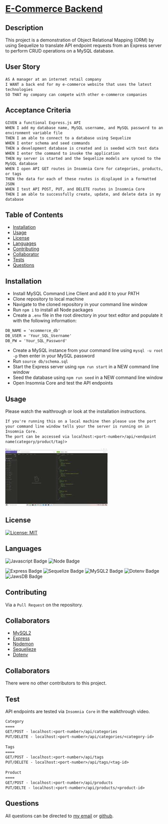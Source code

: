 # [E-Commerce Backend](http://www.github.com/SmithBWare89/e-commerce-backend)

## Description
This project is a demonstration of Object Relational Mapping (ORM) by using Sequelize to translate API endpoint requests from an Express server to perform CRUD operations on a MySQL database.

## User Story
```
AS A manager at an internet retail company
I WANT a back end for my e-commerce website that uses the latest technologies
SO THAT my company can compete with other e-commerce companies
```

## Acceptance Criteria
```
GIVEN a functional Express.js API
WHEN I add my database name, MySQL username, and MySQL password to an environment variable file
THEN I am able to connect to a database using Sequelize
WHEN I enter schema and seed commands
THEN a development database is created and is seeded with test data
WHEN I enter the command to invoke the application
THEN my server is started and the Sequelize models are synced to the MySQL database
WHEN I open API GET routes in Insomnia Core for categories, products, or tags
THEN the data for each of these routes is displayed in a formatted JSON
WHEN I test API POST, PUT, and DELETE routes in Insomnia Core
THEN I am able to successfully create, update, and delete data in my database
```

## Table of Contents
* [Installation](#installation)
* [Usage](#usage)
* [License](#license)
* [Languages](#languages)
* [Contributing](#contributing)
* [Collaborator](#collaborators)
* [Tests](#test)
* [Questions](#questions)

## Installation
- Install MySQL Command Line Client and add it to your PATH
- Clone repository to local machine
- Navigate to the cloned repository in your command line window
- Run `npm i` to install all Node packages
- Create a `.env` file in the root directory in your text editor and populate it with the following information:
```
DB_NAME = 'ecommerce_db'
DB_USER = 'Your_SQL_Username'
DB_PW = 'Your_SQL_Password'
```
- Create a MySQL instance from your command line using `mysql -u root -p` then enter in your MySQL password
- Run `source db/schema.sql`
- Start the Express server using `npm run start` in a NEW command line window
- Seed the database using `npm run seed` in a NEW command line window
- Open Insomnia Core and test the API endpoints

## Usage
Please watch the walthrough or look at the installation instructions.

```
If you're running this on a local machine then please use the port your command line window tells your the server is running on in Insomnia Core.
The port can be accessed via localhost:<port-number>/api/<endpoint name(category/product/tag)>
```

[![E-Commerce BackEnd Walkthrough](./assets/images/walkthrough.jpg)](https://youtu.be/6E1aJoTwUKc)

## License
[![License: MIT](https://img.shields.io/badge/License-MIT-yellow.svg)](https://opensource.org/licenses/MIT)

## Languages
![Javascript Badge](https://img.shields.io/badge/Language-Javascript-blue)
![Node Badge](https://img.shields.io/badge/Language-Node-blue)

![Express Badge](https://img.shields.io/badge/Package-Express-red)
![Sequelize Badge](https://img.shields.io/badge/Package-Sequelize-red)
![MySQL2 Badge](https://img.shields.io/badge/Package-MySQL2-red)
![Dotenv Badge](https://img.shields.io/badge/Package-MySQL2-red)
![JawsDB Badge](https://img.shields.io/badge/Package-JawsDB-red)


## Contributing
Via a `Pull Request` on the repository.


## Collaborators
- [MySQL2](https://www.npmjs.com/package/mysql2)
- [Express](https://www.npmjs.com/package/express)
- [Nodemon](https://www.npmjs.com/package/nodemon)
- [Sequelieze](https://www.npmjs.com/package/sequelize)
- [Dotenv](https://www.npmjs.com/package/dotenv)

## Collaborators
There were no other contributors to this project.

## Test
  API endpoints are tested via `Insomnia Core` in the walkthrough video.
  ```
  Category
  ====
  GET/POST - localhost:<port-number>/api/categories
  PUT/DELETE - localhost:<port-number>/api/categories/<category-id>

  Tags
  ====
  GET/POST - localhost:<port-number>/api/tags
  PUT/DELETE - localhost:<port-number>/api/tags/<tag-id>

  Product
  ====
  GET/POST - localhost:<port-number>/api/products
  PUT/DELTE - localhost:<port-number>/api/products/<product-id>
  ```

## Questions
All questions can be directed to [my email](Smithwrestling89@gmail.com) or [github](https://www.github.com/SmithBWare89).
  
